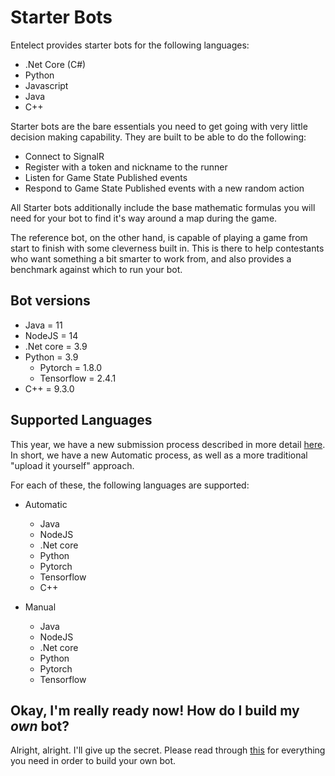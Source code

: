 # Starter Bots

Entelect provides starter bots for the following languages:

* .Net Core (C#)
* Python 
* Javascript
* Java
* C++

Starter bots are the bare essentials you need to get going with very little decision making capability. They are built to be able to do the following:

- Connect to SignalR
- Register with a token and nickname to the runner
- Listen for Game State Published events
- Respond to Game State Published events with a new random action

All Starter bots additionally include the base mathematic formulas you will need for your bot to find it's way around a map during the game.

The reference bot, on the other hand, is capable of playing a game from start to finish with some cleverness built in. This is there to help contestants who want something a bit smarter to work from, and also provides a benchmark against which to run your bot.

## Bot versions
- Java = 11 
- NodeJS = 14
- .Net core = 3.9
- Python = 3.9
    - Pytorch = 1.8.0
    - Tensorflow = 2.4.1
- C++ = 9.3.0

## Supported Languages

This year, we have a new submission process described in more detail [here](../README.md##Submission-Process).
In short, we have a new Automatic process, as well as a more traditional "upload it yourself" approach.

For each of these, the following languages are supported:

- Automatic
    - Java
    - NodeJS
    - .Net core
    - Python
    - Pytorch
    - Tensorflow
    - C++

- Manual
    - Java
    - NodeJS
    - .Net core
    - Python
    - Pytorch
    - Tensorflow

## Okay, I'm really ready now! How do I build my _own_ bot?

Alright, alright. I'll give up the secret.
Please read through [this](../building-a-bot.md) for everything you need in order to build your own bot. 